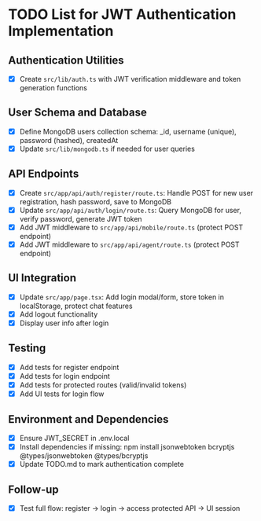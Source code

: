 # TODO List for JWT Authentication Implementation

## Authentication Utilities
- [x] Create `src/lib/auth.ts` with JWT verification middleware and token generation functions

## User Schema and Database
- [x] Define MongoDB users collection schema: _id, username (unique), password (hashed), createdAt
- [x] Update `src/lib/mongodb.ts` if needed for user queries

## API Endpoints
- [x] Create `src/app/api/auth/register/route.ts`: Handle POST for new user registration, hash password, save to MongoDB
- [x] Update `src/app/api/auth/login/route.ts`: Query MongoDB for user, verify password, generate JWT token
- [x] Add JWT middleware to `src/app/api/mobile/route.ts` (protect POST endpoint)
- [x] Add JWT middleware to `src/app/api/agent/route.ts` (protect POST endpoint)

## UI Integration
- [x] Update `src/app/page.tsx`: Add login modal/form, store token in localStorage, protect chat features
- [x] Add logout functionality
- [x] Display user info after login

## Testing
- [x] Add tests for register endpoint
- [x] Add tests for login endpoint
- [x] Add tests for protected routes (valid/invalid tokens)
- [x] Add UI tests for login flow

## Environment and Dependencies
- [x] Ensure JWT_SECRET in .env.local
- [x] Install dependencies if missing: npm install jsonwebtoken bcryptjs @types/jsonwebtoken @types/bcryptjs
- [x] Update TODO.md to mark authentication complete

## Follow-up
- [x] Test full flow: register -> login -> access protected API -> UI session
